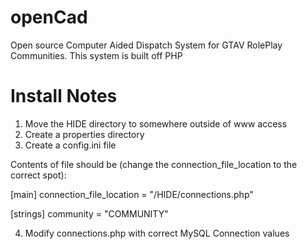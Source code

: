 # openCad
Open source Computer Aided Dispatch System for GTAV RolePlay Communities. This system is built off PHP

# Install Notes
1. Move the HIDE directory to somewhere outside of www access
2. Create a properties directory
3. Create a config.ini file

Contents of file should be (change the connection_file_location to the correct spot):

[main]
connection_file_location = "/HIDE/connections.php"

[strings]
community = "COMMUNITY"

4. Modify connections.php with correct MySQL Connection values

